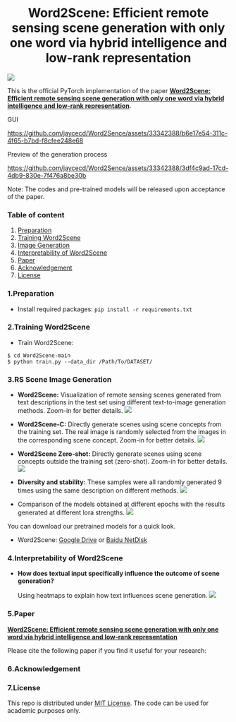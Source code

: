 <h1 align="center">Word2Scene: Efficient remote sensing scene generation with only one word via hybrid intelligence and low-rank representation</h1>


![](images/Flowchart.jpg)
    
This is the official PyTorch implementation of the paper **[Word2Scene: Efficient remote sensing scene generation with only one word via hybrid intelligence and low-rank representation](https://arxiv.org)**.

GUI

 https://github.com/jaycecd/Word2Sence/assets/33342388/b6e17e54-311c-4f65-b7bd-f8cfee248e68



Preview of the generation process
  
  https://github.com/jaycecd/Word2Sence/assets/33342388/3df4c9ad-17cd-4db9-830e-7f476a8be30b

Note: The codes and pre-trained models will be released upon acceptance of the paper.

### Table of content
1. [Preparation](#preparation)
2. [Training Word2Scene](#Word2Scene)
3. [Image Generation](#gen)
4. [Interpretability of Word2Scene](#interpretability)
5. [Paper](#paper)
6. [Acknowledgement](#acknowledgement)
7. [License](#license)

### 1.Preparation
- Install required packages: `pip install -r requirements.txt`
  

### 2.Training Word2Scene <a name="Word2Scene"></a>
- Train Word2Scene:
```
$ cd Word2Scene-main
$ python train.py --data_dir /Path/To/DATASET/
```

### 3.RS Scene Image Generation <a name="gen"></a>
- **Word2Scene:** Visualization of remote sensing scenes generated from text descriptions in the test set using different text-to-image generation methods. Zoom-in for better details.
![](images/Word2Scene.jpg)

- **Word2Scene-C:** Directly generate scenes using scene concepts from the training set. The real image is randomly selected from the images in the corresponding scene concept. Zoom-in for better details.
![](images/Word2Scene-C.jpg)

- **Word2Scene Zero-shot:** Directly generate scenes using scene concepts outside the training set (zero-shot). Zoom-in for better details.
![](images/Word2Scene-zero-shot.jpg)

- **Diversity and stability:** These samples were all randomly generated 9 times using the same description on different methods. 
![](images/Diversity-and-stability.jpg)

- Comparison of the models obtained at different epochs with the results generated at different lora strengths. 
![](images/Different-epochs-and-strengths.jpg)


You can download our pretrained models for a quick look.
  - Word2Scene: [Google Drive](https://drive.google.com) or [Baidu NetDisk](https://pan.baidu.com)

### 4.Interpretability of Word2Scene <a name="interpretability"></a>
- **How does textual input specifically influence the outcome of scene generation?**

    Using heatmaps to explain how text influences scene generation.
![](images/Heatmap.jpg)


### 5.Paper <a name="paper"></a>
**[Word2Scene: Efficient remote sensing scene generation with only one word via hybrid intelligence and low-rank representation](https://arxiv.org)**

Please cite the following paper if you find it useful for your research:


### 6.Acknowledgement <a name="acknowledgement"></a>


### 7.License <a name="license"></a>
This repo is distributed under [MIT License](https://github.com/jaycecd/Word2Sence/blob/main/LICENSE). The code can be used for academic purposes only.

